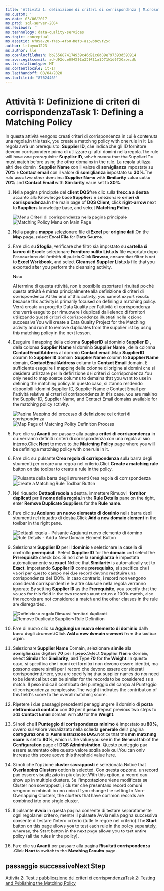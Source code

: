 ```yaml
---
title: 'Attività 1: definizione di criteri di corrispondenza | Microsoft Docs'
ms.custom: ''
ms.date: 03/06/2017
ms.prod: sql-server-2014
ms.reviewer: ''
ms.technology: data-quality-services
ms.topic: conceptual
ms.assetid: 6f89a720-fce5-4f60-bef3-a159bbc9f25c
author: lrtoyou1223
ms.author: lle
ms.openlocfilehash: bb2556874174939c46d91c6d89e797393d590914
ms.sourcegitcommit: ad4d92dce894592a259721a1571b1d8736abacdb
ms.translationtype: MT
ms.contentlocale: it-IT
ms.lasthandoff: 08/04/2020
ms.locfileid: "87624469"
---
```

# <a name="task-1-defining-a-matching-policy"></a><span data-ttu-id="c7cc0-102">Attività 1: Definizione di criteri di corrispondenza</span><span class="sxs-lookup"><span data-stu-id="c7cc0-102">Task 1: Defining a Matching Policy</span></span>
  <span data-ttu-id="c7cc0-103">In questa attività vengono creati criteri di corrispondenza in cui è contenuta una regola.</span><span class="sxs-lookup"><span data-stu-id="c7cc0-103">In this task, you create a matching policy with one rule in it.</span></span> <span data-ttu-id="c7cc0-104">La regola avrà un prerequisito: **Supplier ID**, che indica che gli ID fornitore devono corrispondere prima di utilizzare gli altri domini nella regola.</span><span class="sxs-lookup"><span data-stu-id="c7cc0-104">The rule will have one prerequisite: **Supplier ID**, which means that the Supplier IDs must match before using the other domains in the rule.</span></span> <span data-ttu-id="c7cc0-105">La regola utilizza altri due domini: **Supplier Name** con il valore di **somiglianza** impostato su **70%** e **Contact email** con il valore di **somiglianza** impostato su **30%**.</span><span class="sxs-lookup"><span data-stu-id="c7cc0-105">The rule uses two other domains: **Supplier Name** with **Similarity** value set to **70%** and **Contact Email** with **Similarity** value set to **30%**.</span></span>  
  
1.  <span data-ttu-id="c7cc0-106">Nella pagina principale del **client DQS**fare clic sulla **freccia a destra** accanto alla Knowledge base **Suppliers** e selezionare **criteri di corrispondenza**.</span><span class="sxs-lookup"><span data-stu-id="c7cc0-106">In the main page of **DQS Client**, click **right-arrow** next to **Suppliers** knowledge base, and select **Matching Policy**.</span></span>  
  
     <span data-ttu-id="c7cc0-107">![Menu Criteri di corrispondenza nella pagina principale](../../2014/tutorials/media/et-definingamatchingpolicy-01.jpg "Menu Criteri di corrispondenza nella pagina principale")</span><span class="sxs-lookup"><span data-stu-id="c7cc0-107">![Matching Policy Menu on Main Page](../../2014/tutorials/media/et-definingamatchingpolicy-01.jpg "Matching Policy Menu on Main Page")</span></span>  
  
2.  <span data-ttu-id="c7cc0-108">Nella pagina **mappa** selezionare file di **Excel** per **origine dati**.</span><span class="sxs-lookup"><span data-stu-id="c7cc0-108">On the **Map** page, select **Excel File** for **Data Source**.</span></span>  
  
3.  <span data-ttu-id="c7cc0-109">Fare clic su **Sfoglia**, verificare che filtro sia impostato su **cartella di lavoro di Excel**e selezionare **Fornitore pulito List.xls** file esportato dopo l'esecuzione dell'attività di pulizia.</span><span class="sxs-lookup"><span data-stu-id="c7cc0-109">Click **Browse**, ensure that filter is set to **Excel Workbook**, and select **Cleansed Supplier List.xls** file that you exported after you perform the cleansing activity.</span></span>  
  
    > [!NOTE]  
    >  <span data-ttu-id="c7cc0-110">Al termine di questa attività, non è possibile esportare i risultati poiché questa attività è mirata principalmente alla definizione di criteri di corrispondenza.</span><span class="sxs-lookup"><span data-stu-id="c7cc0-110">At the end of this activity, you cannot export results because this activity is primarily focused on defining a matching policy.</span></span> <span data-ttu-id="c7cc0-111">Verrà creato un progetto Data Quality per l'attività di corrispondenza che verrà eseguito per rimuovere i duplicati dall'elenco di fornitori utilizzando questi criteri di corrispondenza illustrati nella lezione successiva.</span><span class="sxs-lookup"><span data-stu-id="c7cc0-111">You will create a Data Quality Project for the Matching activity and run it to remove duplicates from the supplier list by using this matching policy in the next lesson.</span></span>  
  
4.  <span data-ttu-id="c7cc0-112">Eseguire il mapping della colonna **SupplierID** al dominio **Supplier ID** , della colonna **Supplier Name** al dominio **Supplier Name** , della colonna **ContactEmailAddress** al dominio **Contact email** .</span><span class="sxs-lookup"><span data-stu-id="c7cc0-112">Map **SupplierID** column to **Supplier ID** domain, **Supplier Name** column to **Supplier Name** domain, **ContactEmailAddress** column to **Contact Email** domain.</span></span> <span data-ttu-id="c7cc0-113">È sufficiente eseguire il mapping delle colonne di origine ai domini che si desidera utilizzare per la definizione dei criteri di corrispondenza.</span><span class="sxs-lookup"><span data-stu-id="c7cc0-113">You only need to map source columns to domains that you want to use in defining the matching policy.</span></span> <span data-ttu-id="c7cc0-114">In questo caso, si stanno rendendo disponibili i domini Supplier ID, Supplier Name e Contact Email per l'attività relativa ai criteri di corrispondenza.</span><span class="sxs-lookup"><span data-stu-id="c7cc0-114">In this case, you are making the Supplier ID, Supplier Name, and Contact Email domains available for the matching policy activity.</span></span>  
  
     <span data-ttu-id="c7cc0-115">![Pagina Mapping del processo di definizione dei criteri di corrispondenza](../../2014/tutorials/media/et-definingamatchingpolicy-02.jpg "Pagina Mapping del processo di definizione dei criteri di corrispondenza")</span><span class="sxs-lookup"><span data-stu-id="c7cc0-115">![Map Page of Matching Policy Definition Process](../../2014/tutorials/media/et-definingamatchingpolicy-02.jpg "Map Page of Matching Policy Definition Process")</span></span>  
  
5.  <span data-ttu-id="c7cc0-116">Fare clic su **Avanti** per passare alla pagina **criteri di corrispondenza** in cui verranno definiti i criteri di corrispondenza con una regola al suo interno.</span><span class="sxs-lookup"><span data-stu-id="c7cc0-116">Click **Next** to move to the **Matching Policy** page where you will be defining a matching policy with one rule in it.</span></span>  
  
6.  <span data-ttu-id="c7cc0-117">Fare clic sul pulsante **Crea regola di corrispondenza** sulla barra degli strumenti per creare una regola nel criterio.</span><span class="sxs-lookup"><span data-stu-id="c7cc0-117">Click **Create a matching rule** button on the toolbar to create a rule in the policy.</span></span>  
  
     <span data-ttu-id="c7cc0-118">![Pulsante della barra degli strumenti Crea regola di corrispondenza](../../2014/tutorials/media/et-definingamatchingpolicy-03.jpg "Pulsante della barra degli strumenti Crea regola di corrispondenza")</span><span class="sxs-lookup"><span data-stu-id="c7cc0-118">![Create a Matching Rule Toolbar Button](../../2014/tutorials/media/et-definingamatchingpolicy-03.jpg "Create a Matching Rule Toolbar Button")</span></span>  
  
7.  <span data-ttu-id="c7cc0-119">Nel riquadro **Dettagli regola** a destra, immettere Rimuovi i **fornitori duplicati** per il **nome della regola**.</span><span class="sxs-lookup"><span data-stu-id="c7cc0-119">In the **Rule Details** pane on the right, enter **Remove Duplicate Suppliers** for the **Rule name**.</span></span>  
  
8.  <span data-ttu-id="c7cc0-120">Fare clic su **Aggiungi un nuovo elemento di dominio** nella barra degli strumenti nel riquadro di destra.</span><span class="sxs-lookup"><span data-stu-id="c7cc0-120">Click **Add a new domain element** in the toolbar in the right pane.</span></span>  
  
     <span data-ttu-id="c7cc0-121">![Dettagli regola - Pulsante Aggiungi nuovo elemento di domino](../../2014/tutorials/media/et-definingamatchingpolicy-04.jpg "Dettagli regola - Pulsante Aggiungi nuovo elemento di domino")</span><span class="sxs-lookup"><span data-stu-id="c7cc0-121">![Rule Details - Add a New Domain Element Button](../../2014/tutorials/media/et-definingamatchingpolicy-04.jpg "Rule Details - Add a New Domain Element Button")</span></span>  
  
9. <span data-ttu-id="c7cc0-122">Selezionare **Supplier ID** per il **dominio** e selezionare la casella di controllo **prerequisiti** .</span><span class="sxs-lookup"><span data-stu-id="c7cc0-122">Select **Supplier ID** for the **domain** and select the **Prerequisite** check box.</span></span> <span data-ttu-id="c7cc0-123">Si noti che la **somiglianza** è impostata automaticamente su **exact**.</span><span class="sxs-lookup"><span data-stu-id="c7cc0-123">Notice that **Similarity** is automatically set to **Exact**.</span></span> <span data-ttu-id="c7cc0-124">Impostando **Supplier ID** come **prerequisito**, si specifica che i valori per questo campo nei due record devono restituire una corrispondenza del 100%. in caso contrario, i record non vengono considerati corrispondenti e le altre clausole nella regola verranno ignorate.</span><span class="sxs-lookup"><span data-stu-id="c7cc0-124">By setting **Supplier ID** as the **Prerequisite**, you specify that the values for this field in the two records must return a 100% match, else the records are not considered a match and the other clauses in the rule are disregarded.</span></span>  
  
     <span data-ttu-id="c7cc0-125">![Definizione regola Rimuovi fornitori duplicati](../../2014/tutorials/media/et-definingamatchingpolicy-05.jpg "Definizione regola Rimuovi fornitori duplicati")</span><span class="sxs-lookup"><span data-stu-id="c7cc0-125">![Remove Duplicate Suppliers Rule Definition](../../2014/tutorials/media/et-definingamatchingpolicy-05.jpg "Remove Duplicate Suppliers Rule Definition")</span></span>  
  
10. <span data-ttu-id="c7cc0-126">Fare di nuovo clic su **Aggiungi un nuovo elemento di dominio** dalla barra degli strumenti.</span><span class="sxs-lookup"><span data-stu-id="c7cc0-126">Click **Add a new domain element** from the toolbar again.</span></span>  
  
11. <span data-ttu-id="c7cc0-127">Selezionare **Supplier Name** Domain, selezionare **simile** alla **somiglianza**e digitare **70** per il **peso**.</span><span class="sxs-lookup"><span data-stu-id="c7cc0-127">Select **Supplier Name** domain, select **Similar** for **Similarity**, and Type **70** for the **Weight**.</span></span>  <span data-ttu-id="c7cc0-128">In questo caso, si specifica che i nomi dei fornitori non devono essere identici, ma possono essere simili per i record che devono essere considerati corrispondenti.</span><span class="sxs-lookup"><span data-stu-id="c7cc0-128">Here, you are specifying that supplier names do not need to be identical but can be similar for the records to be considered as a match.</span></span> <span data-ttu-id="c7cc0-129">Il peso indica il contributo del punteggio del campo al Punteggio di corrispondenza complessivo.</span><span class="sxs-lookup"><span data-stu-id="c7cc0-129">The weight indicates the contribution of this field's score to the overall matching score.</span></span>  
  
12. <span data-ttu-id="c7cc0-130">Ripetere i due passaggi precedenti per aggiungere il dominio di **posta elettronica di contatto** con **30** per il **peso**.</span><span class="sxs-lookup"><span data-stu-id="c7cc0-130">Repeat previous two steps to add **Contact Email** domain with **30** for the **Weight**.</span></span>  
  
13. <span data-ttu-id="c7cc0-131">Si noti che **Il Punteggio di corrispondenza minimo** è impostato su **80%**, ovvero sul valore visualizzato nella scheda **generale** della pagina **configurazione** di **Amministrazione DQS**.</span><span class="sxs-lookup"><span data-stu-id="c7cc0-131">Notice that the **min matching score** is set to **80%**, which is the value you see in the **General** tab of the **Configuration** page of **DQS Administration**.</span></span> <span data-ttu-id="c7cc0-132">Questo punteggio può essere aumentato oltre questo valore soglia solo qui.</span><span class="sxs-lookup"><span data-stu-id="c7cc0-132">You can only increase this score above this threshold value here.</span></span>  
  
14. <span data-ttu-id="c7cc0-133">Si noti che l'opzione **cluster sovrapposti** è selezionata.</span><span class="sxs-lookup"><span data-stu-id="c7cc0-133">Notice that **Overlapping Clusters** option is selected.</span></span> <span data-ttu-id="c7cc0-134">Con questa opzione, un record può essere visualizzato in più cluster.</span><span class="sxs-lookup"><span data-stu-id="c7cc0-134">With this option, a record can show up in multiple clusters.</span></span> <span data-ttu-id="c7cc0-135">Se l'impostazione viene modificata su Cluster non sovrapposti, i cluster che presentano record comuni vengono combinati in uno unico.</span><span class="sxs-lookup"><span data-stu-id="c7cc0-135">If you change the setting to Non-Overlapping Clusters, the clusters that have common records are combined into one single cluster.</span></span>  
  
15. <span data-ttu-id="c7cc0-136">Il pulsante **Avvia** in questa pagina consente di testare separatamente ogni regola nel criterio, mentre il pulsante Avvia nella pagina successiva consente di testare l'intero criterio (tutte le regole nel criterio).</span><span class="sxs-lookup"><span data-stu-id="c7cc0-136">The **Start** button on this page allows you to test each rule in the policy separately, whereas, the Start button in the next page allows you to test entire policy (all the rules in the policy).</span></span>  
  
16. <span data-ttu-id="c7cc0-137">Fare clic su **Avanti** per passare alla pagina **Risultati corrispondenza** .</span><span class="sxs-lookup"><span data-stu-id="c7cc0-137">Click **Next** to switch to the **Matching Results** page.</span></span>  
  
## <a name="next-step"></a><span data-ttu-id="c7cc0-138">passaggio successivo</span><span class="sxs-lookup"><span data-stu-id="c7cc0-138">Next Step</span></span>  
 [<span data-ttu-id="c7cc0-139">Attività 2: Test e pubblicazione dei criteri di corrispondenza</span><span class="sxs-lookup"><span data-stu-id="c7cc0-139">Task 2: Testing and Publishing the Matching Policy</span></span>](../../2014/tutorials/task-2-testing-and-publishing-the-matching-policy.md)  
  
  
